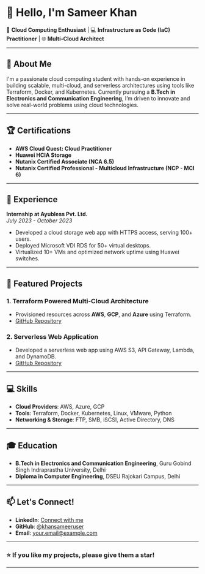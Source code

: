 # 👋 Hello, I'm Sameer Khan

🚀 **Cloud Computing Enthusiast** | 💻 **Infrastructure as Code (IaC) Practitioner** | 🌐 **Multi-Cloud Architect**

---

## 📜 About Me
I'm a passionate cloud computing student with hands-on experience in building scalable, multi-cloud, and serverless architectures using tools like Terraform, Docker, and Kubernetes. Currently pursuing a **B.Tech in Electronics and Communication Engineering**, I’m driven to innovate and solve real-world problems using cloud technologies.

---

## 🏆 Certifications
- **AWS Cloud Quest: Cloud Practitioner**
- **Huawei HCIA Storage**
- **Nutanix Certified Associate (NCA 6.5)**
- **Nutanix Certified Professional - Multicloud Infrastructure (NCP - MCI 6)**

---

## 💼 Experience
**Internship at Ayubless Pvt. Ltd.**  
*July 2023 - October 2023*  
- Developed a cloud storage web app with HTTPS access, serving 100+ users.
- Deployed Microsoft VDI RDS for 50+ virtual desktops.
- Virtualized 10+ VMs and optimized network uptime using Huawei switches.

---

## 🌟 Featured Projects

### 1. Terraform Powered Multi-Cloud Architecture
- Provisioned resources across **AWS**, **GCP**, and **Azure** using Terraform.
- [GitHub Repository](https://github.com/khansameeruser/terraform-multi-cloud)

### 2. Serverless Web Application
- Developed a serverless web app using AWS S3, API Gateway, Lambda, and DynamoDB.
- [GitHub Repository](https://github.com/khansameeruser/aws-serverless-web-app)

---

## 💻 Skills
- **Cloud Providers**: AWS, Azure, GCP
- **Tools**: Terraform, Docker, Kubernetes, Linux, VMware, Python
- **Networking & Storage**: FTP, SMB, iSCSI, Active Directory, DNS

---

## 🎓 Education
- **B.Tech in Electronics and Communication Engineering**, Guru Gobind Singh Indraprastha University, Delhi
- **Diploma in Computer Engineering**, DSEU Rajokari Campus, Delhi

---

## 📫 Let's Connect!
- **LinkedIn**: [Connect with me](#)
- **GitHub**: [@khansameeruser](https://github.com/khansameeruser)
- **Email**: your.email@example.com

---

### ⭐ If you like my projects, please give them a star!

---

